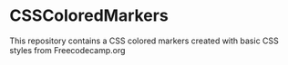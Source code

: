 # CSSColoredMarkers
This repository contains a CSS colored markers created with basic CSS styles from Freecodecamp.org
